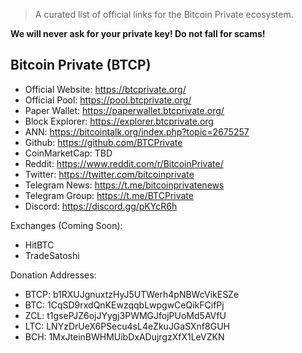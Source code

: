
> A curated list of official links for the Bitcoin Private ecosystem.

**We will never ask for your private key! Do not fall for scams!**

## Bitcoin Private (BTCP)

* Official Website: https://btcprivate.org/
* Official Pool: https://pool.btcprivate.org/
* Paper Wallet: https://paperwallet.btcprivate.org/
* Block Explorer: https://explorer.btcprivate.org
* ANN: https://bitcointalk.org/index.php?topic=2675257
* Github: https://github.com/BTCPrivate
* CoinMarketCap: TBD
* Reddit: https://www.reddit.com/r/BitcoinPrivate/
* Twitter: https://twitter.com/bitcoinprivate
* Telegram News: https://t.me/bitcoinprivatenews
* Telegram Group: https://t.me/BTCPrivate
* Discord: https://discord.gg/pKYcR6h

Exchanges (Coming Soon):
* HitBTC
* TradeSatoshi

Donation Addresses:
* BTCP: b1RXUJgnuxtzHyJ5UTWerh4pNBWcVikESZe
* BTC: 1CqSD9rxdQnKEwzqqbLwpgwCeQikFCifPj
* ZCL: t1gsePJZ6ojJYygj3PWMGJfojPUoMd5AVfU
* LTC: LNYzDrUeX6PSecu4sL4eZkuJGaSXnf8GUH
* BCH: 1MxJteinBWHMUibDxADujrgzXfX1LeVZKN


